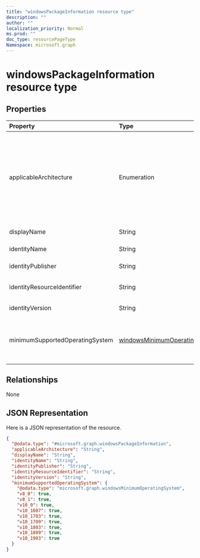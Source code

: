 ```yaml
---
title: "windowsPackageInformation resource type"
description: ""
author: ""
localization_priority: Normal
ms.prod: ""
doc_type: resourcePageType
Namespace: microsoft.graph
---
```



# windowsPackageInformation resource type



## Properties
|Property|Type|Description|
|:---|:---|:---|
|applicableArchitecture|Enumeration|The Windows architecture for which this app can run on. Possible values are: `none`, `x86`, `x64`, `arm`, `neutral`, `arm64`.|
|displayName|String|The Display Name.|
|identityName|String|The Identity Name.|
|identityPublisher|String|The Identity Publisher.|
|identityResourceIdentifier|String|The Identity Resource Identifier.|
|identityVersion|String|The Identity Version.|
|minimumSupportedOperatingSystem|[windowsMinimumOperatingSystem](../resources/intune-apps-windowsMinimumOperatingSystem.md)|The value for the minimum applicable operating system.|

## Relationships
None

## JSON Representation
Here is a JSON representation of the resource.
<!-- {
  "blockType": "resource",
  "@odata.type": "microsoft.graph.windowsPackageInformation"
}
-->
``` json
{
  "@odata.type": "#microsoft.graph.windowsPackageInformation",
  "applicableArchitecture": "String",
  "displayName": "String",
  "identityName": "String",
  "identityPublisher": "String",
  "identityResourceIdentifier": "String",
  "identityVersion": "String",
  "minimumSupportedOperatingSystem": {
    "@odata.type": "microsoft.graph.windowsMinimumOperatingSystem",
    "v8_0": true,
    "v8_1": true,
    "v10_0": true,
    "v10_1607": true,
    "v10_1703": true,
    "v10_1709": true,
    "v10_1803": true,
    "v10_1809": true,
    "v10_1903": true
  }
}
```

